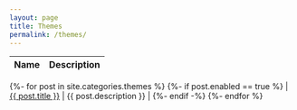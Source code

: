 ```yaml
---
layout: page
title: Themes
permalink: /themes/
---
```


| Name | Description |
| --- | --- |
{%- for post in site.categories.themes %}
    {%- if post.enabled == true %}
        | <a href="{{ site.url }}/{{ post.permalink }}">{{ post.title }}</a> | {{ post.description }} |
    {%- endif -%}
{%- endfor %}